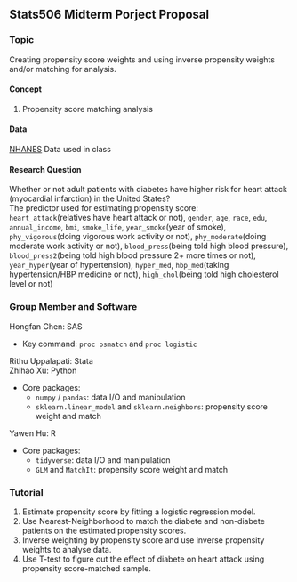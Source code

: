 ## Stats506 Midterm Porject Proposal

### Topic
Creating propensity score weights and using inverse propensity weights and/or matching for analysis.

#### Concept
1. Propensity score matching analysis
   
#### Data
[NHANES](https://www.cdc.gov/nchs/nhanes/index.htm) Data used in class

#### Research Question
Whether or not adult patients with diabetes have higher risk for heart attack (myocardial infarction) in the United States?  
The predictor used for estimating propensity score:  
`heart_attack`(relatives have heart attack or not), `gender`, `age`, `race`, `edu`, `annual_income`, `bmi`, `smoke_life`, `year_smoke`(year of smoke), `phy_vigorous`(doing vigorous work activity or not), `phy_moderate`(doing moderate work activity or not), `blood_press`(being told high blood pressure), `blood_press2`(being told high blood pressure 2+ more times or not), `year_hyper`(year of hypertension), `hyper_med`, `hbp_med`(taking hypertension/HBP medicine or not), `high_chol`(being told high cholesterol level or not)


### Group Member and Software
Hongfan Chen: SAS  
- Key command: `proc psmatch` and `proc logistic`
  
Rithu Uppalapati: Stata  
Zhihao Xu: Python
- Core packages: 
    - `numpy` / `pandas`: data I/O and manipulation  
    - `sklearn.linear_model` and `sklearn.neighbors`: propensity score weight and match  

Yawen Hu: R
- Core packages: 
    - `tidyverse`: data I/O and manipulation  
    - `GLM` and `MatchIt`: propensity score weight and match 

### Tutorial
1. Estimate propensity score by fitting a logistic regression model.
2. Use Nearest-Neighborhood to match the diabete and non-diabete patients on the estimated propensity scores.
3. Inverse weighting by propensity score and use inverse propensity weights to analyse data.
4. Use T-test to figure out the effect of diabete on heart attack using propensity score-matched sample.